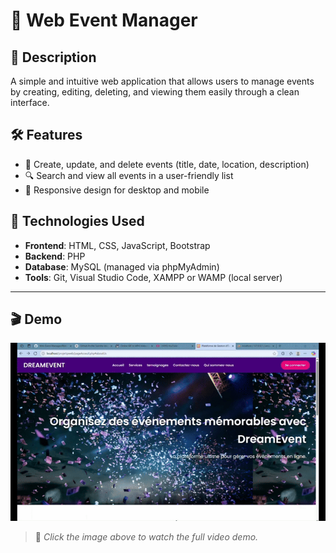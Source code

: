 # 🎉 Web Event Manager

## 🚀 Description  
A simple and intuitive web application that allows users to manage events by creating, editing, deleting, and viewing them easily through a clean interface.

## 🛠️ Features  
- 📅 Create, update, and delete events (title, date, location, description)  
- 🔍 Search and view all events in a user-friendly list  
- 📱 Responsive design for desktop and mobile  

## 🧰 Technologies Used  
- **Frontend**: HTML, CSS, JavaScript, Bootstrap  
- **Backend**: PHP  
- **Database**: MySQL (managed via phpMyAdmin)  
- **Tools**: Git, Visual Studio Code, XAMPP or WAMP (local server)

---

## 🎬 Demo  
[![Watch the demo](https://github.com/YomnaJL/Web-Event-Manager/blob/main/VidosanstitreRaliseavecClipchamp-ezgif.com-video-to-gif-converter.gif)](https://github.com/YomnaJL/Web-Event-Manager/blob/main/VidosanstitreRaliseavecClipchamp.mp4)

> 🔗 *Click the image above to watch the full video demo.*
